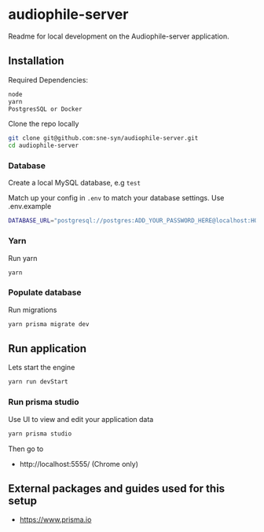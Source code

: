 # audiophile-server

Readme for local development on the Audiophile-server application.

## Installation

Required Dependencies:

```sh
node
yarn
PostgresSQL or Docker
```

Clone the repo locally

```sh
git clone git@github.com:sne-syn/audiophile-server.git
cd audiophile-server
```

### Database

Create a local MySQL database, e.g `test`

Match up your config in `.env` to match your database settings. Use .env.example

```sh
DATABASE_URL="postgresql://postgres:ADD_YOUR_PASSWORD_HERE@localhost:HOST/YOUR_DATABASE_NAME"
```

### Yarn

Run yarn

```sh
yarn
```

### Populate database

Run migrations

```sh
yarn prisma migrate dev
```


## Run application

Lets start the engine

```sh
yarn run devStart
```

### Run prisma studio

Use UI to view and edit your application data
```sh
yarn prisma studio
```

Then go to

- http://localhost:5555/ (Chrome only)

## External packages and guides used for this setup

- https://www.prisma.io
